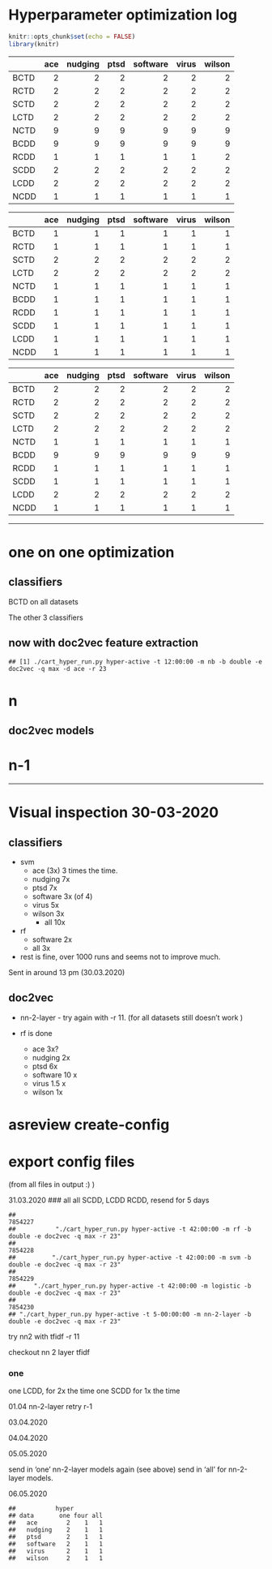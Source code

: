 Hyperparameter optimization log
================

``` r
knitr::opts_chunk$set(echo = FALSE)
library(knitr)
```

|      | ace | nudging | ptsd | software | virus | wilson |
| :--- | --: | ------: | ---: | -------: | ----: | -----: |
| BCTD |   2 |       2 |    2 |        2 |     2 |      2 |
| RCTD |   2 |       2 |    2 |        2 |     2 |      2 |
| SCTD |   2 |       2 |    2 |        2 |     2 |      2 |
| LCTD |   2 |       2 |    2 |        2 |     2 |      2 |
| NCTD |   9 |       9 |    9 |        9 |     9 |      9 |
| BCDD |   9 |       9 |    9 |        9 |     9 |      9 |
| RCDD |   1 |       1 |    1 |        1 |     1 |      2 |
| SCDD |   2 |       2 |    2 |        2 |     2 |      2 |
| LCDD |   2 |       2 |    2 |        2 |     2 |      2 |
| NCDD |   1 |       1 |    1 |        1 |     1 |      1 |

|      | ace | nudging | ptsd | software | virus | wilson |
| :--- | --: | ------: | ---: | -------: | ----: | -----: |
| BCTD |   1 |       1 |    1 |        1 |     1 |      1 |
| RCTD |   1 |       1 |    1 |        1 |     1 |      1 |
| SCTD |   2 |       2 |    2 |        2 |     2 |      2 |
| LCTD |   2 |       2 |    2 |        2 |     2 |      2 |
| NCTD |   1 |       1 |    1 |        1 |     1 |      1 |
| BCDD |   1 |       1 |    1 |        1 |     1 |      1 |
| RCDD |   1 |       1 |    1 |        1 |     1 |      1 |
| SCDD |   1 |       1 |    1 |        1 |     1 |      1 |
| LCDD |   1 |       1 |    1 |        1 |     1 |      1 |
| NCDD |   1 |       1 |    1 |        1 |     1 |      1 |

|      | ace | nudging | ptsd | software | virus | wilson |
| :--- | --: | ------: | ---: | -------: | ----: | -----: |
| BCTD |   2 |       2 |    2 |        2 |     2 |      2 |
| RCTD |   2 |       2 |    2 |        2 |     2 |      2 |
| SCTD |   2 |       2 |    2 |        2 |     2 |      2 |
| LCTD |   2 |       2 |    2 |        2 |     2 |      2 |
| NCTD |   1 |       1 |    1 |        1 |     1 |      1 |
| BCDD |   9 |       9 |    9 |        9 |     9 |      9 |
| RCDD |   1 |       1 |    1 |        1 |     1 |      1 |
| SCDD |   1 |       1 |    1 |        1 |     1 |      1 |
| LCDD |   2 |       2 |    2 |        2 |     2 |      2 |
| NCDD |   1 |       1 |    1 |        1 |     1 |      1 |

-----

# one on one optimization

## classifiers

BCTD on all datasets

The other 3 classifiers

## now with doc2vec feature extraction

    ## [1] ./cart_hyper_run.py hyper-active -t 12:00:00 -m nb -b double -e doc2vec -q max -d ace -r 23

# n

## doc2vec models

# n-1

-----

# Visual inspection 30-03-2020

## classifiers

  - svm
      - ace (3x) 3 times the time.
      - nudging 7x
      - ptsd 7x
      - software 3x (of 4)
      - virus 5x
      - wilson 3x
          - all 10x
  - rf
      - software 2x
      - all 3x
  - rest is fine, over 1000 runs and seems not to improve much.

Sent in around 13 pm (30.03.2020)

## doc2vec

  - nn-2-layer - try again with -r 11. (for all datasets still doesn’t
    work )

  - rf is done
    
      - ace 3x?
      - nudging 2x
      - ptsd 6x
      - software 10 x
      - virus 1.5 x
      - wilson 1x

# asreview create-config

# export config files

(from all files in output :) )

31.03.2020 \#\#\# all all SCDD, LCDD RCDD, resend for 5 days

    ##                                                                                          7854227 
    ##           "./cart_hyper_run.py hyper-active -t 42:00:00 -m rf -b double -e doc2vec -q max -r 23" 
    ##                                                                                          7854228 
    ##          "./cart_hyper_run.py hyper-active -t 42:00:00 -m svm -b double -e doc2vec -q max -r 23" 
    ##                                                                                          7854229 
    ##     "./cart_hyper_run.py hyper-active -t 42:00:00 -m logistic -b double -e doc2vec -q max -r 23" 
    ##                                                                                          7854230 
    ## "./cart_hyper_run.py hyper-active -t 5-00:00:00 -m nn-2-layer -b double -e doc2vec -q max -r 23"

try nn2 with tfidf -r 11

checkout nn 2 layer tfidf

### one

one LCDD, for 2x the time one SCDD for 1x the time

01.04 nn-2-layer retry r-1

03.04.2020

04.04.2020

05.05.2020

send in ‘one’ nn-2-layer models again (see above) send in ‘all’ for
nn-2-layer models.

06.05.2020

    ##           hyper
    ## data       one four all
    ##   ace        2    1   1
    ##   nudging    2    1   1
    ##   ptsd       2    1   1
    ##   software   2    1   1
    ##   virus      2    1   1
    ##   wilson     2    1   1
